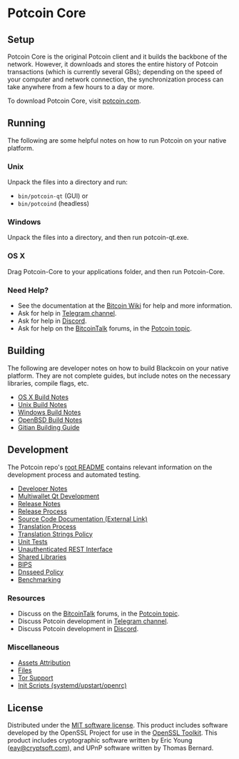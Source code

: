 Potcoin Core
=============

Setup
---------------------
Potcoin Core is the original Potcoin client and it builds the backbone of the network. However, it downloads and stores the entire history of Potcoin transactions (which is currently several GBs); depending on the speed of your computer and network connection, the synchronization process can take anywhere from a few hours to a day or more.

To download Potcoin Core, visit [potcoin.com](https://www.potcoin.com/wallets).

Running
---------------------
The following are some helpful notes on how to run Potcoin on your native platform.

### Unix

Unpack the files into a directory and run:

- `bin/potcoin-qt` (GUI) or
- `bin/potcoind` (headless)

### Windows

Unpack the files into a directory, and then run potcoin-qt.exe.

### OS X

Drag Potcoin-Core to your applications folder, and then run Potcoin-Core.

### Need Help?

* See the documentation at the [Bitcoin Wiki](https://en.bitcoin.it/wiki/Main_Page)
for help and more information.
* Ask for help in [Telegram channel](http://t.me/potcoin420).
* Ask for help in [Discord](https://discordapp.com/invite/KexXtC7).
* Ask for help on the [BitcoinTalk](https://bitcointalk.org/) forums, in the [Potcoin topic](https://bitcointalk.org/index.php?topic=426324.new#new).

Building
---------------------
The following are developer notes on how to build Blackcoin on your native platform. They are not complete guides, but include notes on the necessary libraries, compile flags, etc.

- [OS X Build Notes](build-osx.md)
- [Unix Build Notes](build-unix.md)
- [Windows Build Notes](build-windows.md)
- [OpenBSD Build Notes](build-openbsd.md)
- [Gitian Building Guide](gitian-building.md)

Development
---------------------
The Potcoin repo's [root README](/README.md) contains relevant information on the development process and automated testing.

- [Developer Notes](developer-notes.md)
- [Multiwallet Qt Development](multiwallet-qt.md)
- [Release Notes](release-notes.md)
- [Release Process](release-process.md)
- [Source Code Documentation (External Link)](https://dev.visucore.com/bitcoin/doxygen/)
- [Translation Process](translation_process.md)
- [Translation Strings Policy](translation_strings_policy.md)
- [Unit Tests](unit-tests.md)
- [Unauthenticated REST Interface](REST-interface.md)
- [Shared Libraries](shared-libraries.md)
- [BIPS](bips.md)
- [Dnsseed Policy](dnsseed-policy.md)
- [Benchmarking](benchmarking.md)

### Resources
* Discuss on the [BitcoinTalk](https://bitcointalk.org/) forums, in the [Potcoin topic](https://bitcointalk.org/index.php?topic=426324.new#new).
* Discuss Potcoin development in [Telegram channel](http://t.me/potcoin420).
* Discuss Potcoin development in [Discord](https://discordapp.com/invite/KexXtC7).

### Miscellaneous
- [Assets Attribution](assets-attribution.md)
- [Files](files.md)
- [Tor Support](tor.md)
- [Init Scripts (systemd/upstart/openrc)](init.md)

License
---------------------
Distributed under the [MIT software license](http://www.opensource.org/licenses/mit-license.php).
This product includes software developed by the OpenSSL Project for use in the [OpenSSL Toolkit](https://www.openssl.org/). This product includes
cryptographic software written by Eric Young ([eay@cryptsoft.com](mailto:eay@cryptsoft.com)), and UPnP software written by Thomas Bernard.
